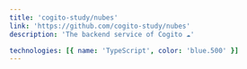 ```yaml
---
title: 'cogito-study/nubes'
link: 'https://github.com/cogito-study/nubes'
description: 'The backend service of Cogito ☁️'

technologies: [{ name: 'TypeScript', color: 'blue.500' }]
---
```

